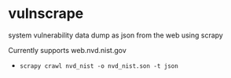 vulnscrape
==========

system vulnerability data dump as json from the web using scrapy

Currently supports web.nvd.nist.gov


* ```scrapy crawl nvd_nist -o nvd_nist.son -t json```
